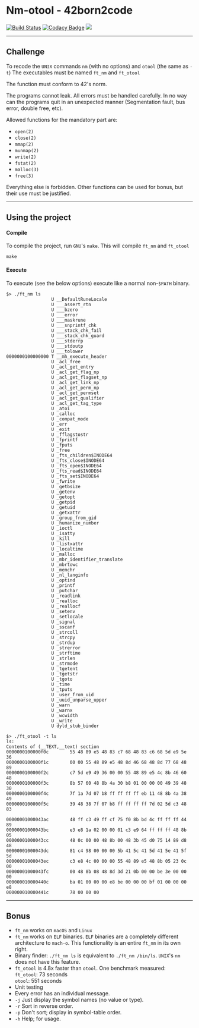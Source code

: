 # Nm-otool - 42born2code
[![Build Status](https://travis-ci.com/fedefloris/Nm_otool.svg?token=dH8C3CpkpNBzxeKzZ8gb&branch=master)](https://travis-ci.com/fedefloris/Nm_otool)  [![Codacy Badge](https://api.codacy.com/project/badge/Grade/4610eb2fe6a7496594320ac0a3c97a49)](https://app.codacy.com/app/fedefloris/Nm_otool?utm_source=github.com&utm_medium=referral&utm_content=fedefloris/Nm_otool&utm_campaign=Badge_Grade_Dashboard) ![](https://img.shields.io/github/license/fedefloris/Nm_otool.svg) 
***
## Challenge  
To recode the `UNIX` commands `nm` (with no options) and `otool` (the same as `-t`) The executables must be named `ft_nm` and `ft_otool`  

The function must conform to 42's norm.  

The programs cannot leak. All errors must be handled carefully. In no way can the programs quit in an unexpected manner (Segmentation fault, bus error, double free, etc).  

Allowed functions for the mandatory part are:
- `open(2)`
- `close(2)`
- `mmap(2)`
- `munmap(2)`
- `write(2)`
- `fstat(2)`
- `malloc(3)`
- `free(3)`

Everything else is forbidden. Other functions can be used for bonus, but their use must be justified.
***
## Using the project
#### Compile
To compile the project, run `GNU`'s `make`. This will compile `ft_nm` and `ft_otool`
```console
make
```
#### Execute
To execute (see the below options) execute like a normal non-`$PATH` binary.
```console
$> ./ft_nm ls
                 U __DefaultRuneLocale
                 U ___assert_rtn
                 U ___bzero
                 U ___error
                 U ___maskrune
                 U ___snprintf_chk
                 U ___stack_chk_fail
                 U ___stack_chk_guard
                 U ___stderrp
                 U ___stdoutp
                 U ___tolower
0000000100000000 T __mh_execute_header
                 U _acl_free
                 U _acl_get_entry
                 U _acl_get_flag_np
                 U _acl_get_flagset_np
                 U _acl_get_link_np
                 U _acl_get_perm_np
                 U _acl_get_permset
                 U _acl_get_qualifier
                 U _acl_get_tag_type
                 U _atoi
                 U _calloc
                 U _compat_mode
                 U _err
                 U _exit
                 U _fflagstostr
                 U _fprintf
                 U _fputs
                 U _free
                 U _fts_children$INODE64
                 U _fts_close$INODE64
                 U _fts_open$INODE64
                 U _fts_read$INODE64
                 U _fts_set$INODE64
                 U _fwrite
                 U _getbsize
                 U _getenv
                 U _getopt
                 U _getpid
                 U _getuid
                 U _getxattr
                 U _group_from_gid
                 U _humanize_number
                 U _ioctl
                 U _isatty
                 U _kill
                 U _listxattr
                 U _localtime
                 U _malloc
                 U _mbr_identifier_translate
                 U _mbrtowc
                 U _memchr
                 U _nl_langinfo
                 U _optind
                 U _printf
                 U _putchar
                 U _readlink
                 U _realloc
                 U _reallocf
                 U _setenv
                 U _setlocale
                 U _signal
                 U _sscanf
                 U _strcoll
                 U _strcpy
                 U _strdup
                 U _strerror
                 U _strftime
                 U _strlen
                 U _strmode
                 U _tgetent
                 U _tgetstr
                 U _tgoto
                 U _time
                 U _tputs
                 U _user_from_uid
                 U _uuid_unparse_upper
                 U _warn
                 U _warnx
                 U _wcwidth
                 U _write
                 U dyld_stub_binder
```
```console
$> ./ft_otool -t ls
ls:
Contents of (__TEXT,__text) section
0000000100000f0c        55 48 89 e5 48 83 c7 68 48 83 c6 68 5d e9 5e 36
0000000100000f1c        00 00 55 48 89 e5 48 8d 46 68 48 8d 77 68 48 89
0000000100000f2c        c7 5d e9 49 36 00 00 55 48 89 e5 4c 8b 46 60 48
0000000100000f3c        8b 57 60 48 8b 4a 30 b8 01 00 00 00 49 39 48 30
0000000100000f4c        7f 1a 7d 07 b8 ff ff ff ff eb 11 48 8b 4a 38 49
0000000100000f5c        39 48 38 7f 07 b8 ff ff ff ff 7d 02 5d c3 48 83

00000001000043ac        48 ff c3 49 ff cf 75 f0 8b bd 4c ff ff ff 44 89
00000001000043bc        e3 e8 1a 02 00 00 01 c3 e9 64 ff ff ff 48 8b 05
00000001000043cc        48 0c 00 00 48 8b 00 48 3b 45 d0 75 14 89 d8 48
00000001000043dc        81 c4 98 00 00 00 5b 41 5c 41 5d 41 5e 41 5f 5d
00000001000043ec        c3 e8 4c 00 00 00 55 48 89 e5 48 8b 05 23 0c 00
00000001000043fc        00 48 8b 08 48 8d 3d 21 0b 00 00 be 3e 00 00 00
000000010000440c        ba 01 00 00 00 e8 be 00 00 00 bf 01 00 00 00 e8
000000010000441c        78 00 00 00
```
***
## Bonus
- `ft_nm` works on `macOS` and `Linux`
- `ft_nm` works on `ELF` binaries. `ELF` binaries are a completely different architecture to `mach-o`. This functionality is an entire `ft_nm` in its own right.
- Binary finder: `./ft_nm ls` is equivalent to `./ft_nm /bin/ls`. `UNIX`'s `nm` does not have this feature.
- `ft_otool` is 4.8x faster than `otool`. One benchmark measured:  
`ft_otool`: 73 seconds  
`otool`: 551 seconds
- Unit testing
- Every error has an individual message.
- `-j` Just display the symbol names (no value or type).
- `-r` Sort in reverse order.
- `-p` Don't sort; display in symbol-table order.
- `-h` Help; for usage.
